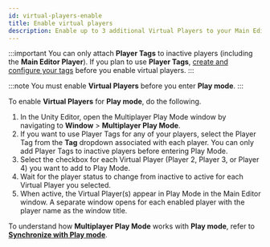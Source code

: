 ```yaml
---
id: virtual-players-enable
title: Enable virtual players
description: Enable up to 3 additional Virtual Players to your Main Editor Player in Multiplayer Play Mode.
---
```

:::important
You can only attach **Player Tags** to inactive players (including the **Main Editor Player**). If you plan to use **Player Tags**, [create and configure your tags](../player-tags) before you enable virtual players.
:::

:::note
You must enable **Virtual Players** before you enter **Play mode**.
:::

To enable **Virtual Players** for **Play mode**, do the following.

1. In the Unity Editor, open the Multiplayer Play Mode window by navigating to **Window** > **Multiplayer Play Mode**.
2. If you want to use Player Tags for any of your players, select the Player Tag from the **Tag** dropdown associated with each player. You can only add Player Tags to inactive players before entering Play Mode.
3. Select the checkbox for each Virtual Player (Player 2, Player 3, or Player 4) you want to add to Play Mode.
4. Wait for the player status to change from inactive to active for each Virtual Player you selected.
5. When active, the Virtual Player(s) appear in Play Mode in the Main Editor window. A separate window opens for each enabled player with the player name as the window title.

To understand how **Multiplayer Play Mode** works with **Play mode**, refer to [**Synchronize with Play mode**](../synchronize).

